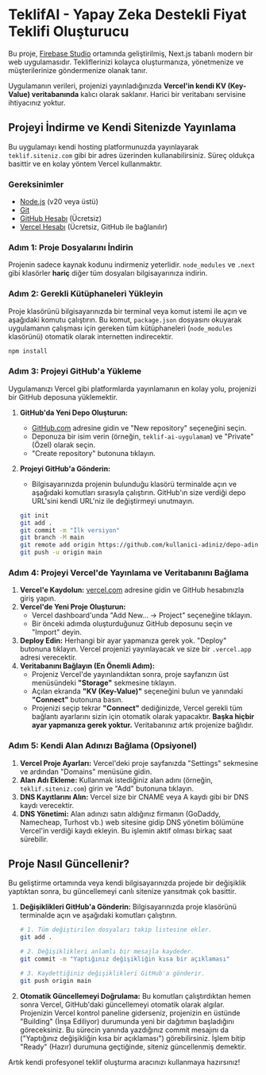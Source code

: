 # TeklifAI - Yapay Zeka Destekli Fiyat Teklifi Oluşturucu

Bu proje, [Firebase Studio](https://studio.firebase.google.com/) ortamında geliştirilmiş, Next.js tabanlı modern bir web uygulamasıdır. Tekliflerinizi kolayca oluşturmanıza, yönetmenize ve müşterilerinize göndermenize olanak tanır.

Uygulamanın verileri, projenizi yayınladığınızda **Vercel'in kendi KV (Key-Value) veritabanında** kalıcı olarak saklanır. Harici bir veritabanı servisine ihtiyacınız yoktur.

## Projeyi İndirme ve Kendi Sitenizde Yayınlama

Bu uygulamayı kendi hosting platformunuzda yayınlayarak `teklif.siteniz.com` gibi bir adres üzerinden kullanabilirsiniz. Süreç oldukça basittir ve en kolay yöntem Vercel kullanmaktır.

### Gereksinimler
- [Node.js](https://nodejs.org/en) (v20 veya üstü)
- [Git](https://git-scm.com/)
- [GitHub Hesabı](https://github.com/) (Ücretsiz)
- [Vercel Hesabı](https://vercel.com/) (Ücretsiz, GitHub ile bağlanılır)

### Adım 1: Proje Dosyalarını İndirin

Projenin sadece kaynak kodunu indirmeniz yeterlidir. `node_modules` ve `.next` gibi klasörler **hariç** diğer tüm dosyaları bilgisayarınıza indirin.

### Adım 2: Gerekli Kütüphaneleri Yükleyin

Proje klasörünü bilgisayarınızda bir terminal veya komut istemi ile açın ve aşağıdaki komutu çalıştırın. Bu komut, `package.json` dosyasını okuyarak uygulamanın çalışması için gereken tüm kütüphaneleri (`node_modules` klasörünü) otomatik olarak internetten indirecektir.

```bash
npm install
```

### Adım 3: Projeyi GitHub'a Yükleme

Uygulamanızı Vercel gibi platformlarda yayınlamanın en kolay yolu, projenizi bir GitHub deposuna yüklemektir.

1.  **GitHub'da Yeni Depo Oluşturun:**
    *   [GitHub.com](https://github.com) adresine gidin ve "New repository" seçeneğini seçin.
    *   Deponuza bir isim verin (örneğin, `teklif-ai-uygulamam`) ve "Private" (Özel) olarak seçin.
    *   "Create repository" butonuna tıklayın.

2.  **Projeyi GitHub'a Gönderin:**
    *   Bilgisayarınızda projenin bulunduğu klasörü terminalde açın ve aşağıdaki komutları sırasıyla çalıştırın. GitHub'ın size verdiği depo URL'sini kendi URL'niz ile değiştirmeyi unutmayın.

    ```bash
    git init
    git add .
    git commit -m "İlk versiyon"
    git branch -M main
    git remote add origin https://github.com/kullanici-adiniz/depo-adiniz.git
    git push -u origin main
    ```

### Adım 4: Projeyi Vercel'de Yayınlama ve Veritabanını Bağlama

1.  **Vercel'e Kaydolun:** [vercel.com](https://vercel.com) adresine gidin ve GitHub hesabınızla giriş yapın.
2.  **Vercel'de Yeni Proje Oluşturun:**
    *   Vercel dashboard'unda "Add New... -> Project" seçeneğine tıklayın.
    *   Bir önceki adımda oluşturduğunuz GitHub deposunu seçin ve "Import" deyin.
3.  **Deploy Edin:** Herhangi bir ayar yapmanıza gerek yok. "Deploy" butonuna tıklayın. Vercel projenizi yayınlayacak ve size bir `.vercel.app` adresi verecektir.
4.  **Veritabanını Bağlayın (En Önemli Adım):**
    *   Projeniz Vercel'de yayınlandıktan sonra, proje sayfanızın üst menüsündeki **"Storage"** sekmesine tıklayın.
    *   Açılan ekranda **"KV (Key-Value)"** seçeneğini bulun ve yanındaki **"Connect"** butonuna basın.
    *   Projenizi seçip tekrar **"Connect"** dediğinizde, Vercel gerekli tüm bağlantı ayarlarını sizin için otomatik olarak yapacaktır. **Başka hiçbir ayar yapmanıza gerek yoktur.** Veritabanınız artık projenize bağlıdır.

### Adım 5: Kendi Alan Adınızı Bağlama (Opsiyonel)

1.  **Vercel Proje Ayarları:** Vercel'deki proje sayfanızda "Settings" sekmesine ve ardından "Domains" menüsüne gidin.
2.  **Alan Adı Ekleme:** Kullanmak istediğiniz alan adını (örneğin, `teklif.siteniz.com`) girin ve "Add" butonuna tıklayın.
3.  **DNS Kayıtlarını Alın:** Vercel size bir CNAME veya A kaydı gibi bir DNS kaydı verecektir.
4.  **DNS Yönetimi:** Alan adınızı satın aldığınız firmanın (GoDaddy, Namecheap, Turhost vb.) web sitesine gidip DNS yönetim bölümüne Vercel'in verdiği kaydı ekleyin. Bu işlemin aktif olması birkaç saat sürebilir.

## Proje Nasıl Güncellenir?

Bu geliştirme ortamında veya kendi bilgisayarınızda projede bir değişiklik yaptıktan sonra, bu güncellemeyi canlı sitenize yansıtmak çok basittir.

1.  **Değişiklikleri GitHub'a Gönderin:** Bilgisayarınızda proje klasörünü terminalde açın ve aşağıdaki komutları çalıştırın.

    ```bash
    # 1. Tüm değiştirilen dosyaları takip listesine ekler.
    git add .
    
    # 2. Değişiklikleri anlamlı bir mesajla kaydeder.
    git commit -m "Yaptığınız değişikliğin kısa bir açıklaması"
    
    # 3. Kaydettiğiniz değişiklikleri GitHub'a gönderir.
    git push origin main
    ```

2.  **Otomatik Güncellemeyi Doğrulama:** Bu komutları çalıştırdıktan hemen sonra Vercel, GitHub'daki güncellemeyi otomatik olarak algılar. Projenizin Vercel kontrol paneline giderseniz, projenizin en üstünde "Building" (İnşa Ediliyor) durumunda yeni bir dağıtımın başladığını göreceksiniz. Bu sürecin yanında yazdığınız commit mesajını da ("Yaptığınız değişikliğin kısa bir açıklaması") görebilirsiniz. İşlem bitip "Ready" (Hazır) durumuna geçtiğinde, siteniz güncellenmiş demektir.

Artık kendi profesyonel teklif oluşturma aracınızı kullanmaya hazırsınız!
